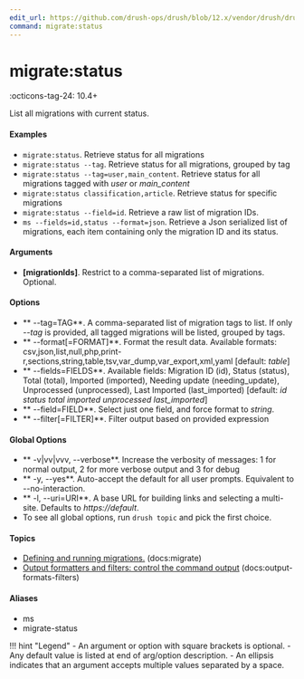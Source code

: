 ```yaml
---
edit_url: https://github.com/drush-ops/drush/blob/12.x/vendor/drush/drush/src/Commands/core/MigrateRunnerCommands.php
command: migrate:status
---
```

# migrate:status

:octicons-tag-24: 10.4+

List all migrations with current status.

#### Examples

- <code>migrate:status</code>. Retrieve status for all migrations
- <code>migrate:status --tag</code>. Retrieve status for all migrations, grouped by tag
- <code>migrate:status --tag=user,main_content</code>. Retrieve status for all migrations tagged with *user* or *main_content*
- <code>migrate:status classification,article</code>. Retrieve status for specific migrations
- <code>migrate:status --field=id</code>. Retrieve a raw list of migration IDs.
- <code>ms --fields=id,status --format=json</code>. Retrieve a Json serialized list of migrations, each item containing only the migration ID and its status.

#### Arguments

- **[migrationIds]**. Restrict to a comma-separated list of migrations. Optional.

#### Options

- ** --tag=TAG**. A comma-separated list of migration tags to list. If only *--tag* is provided, all tagged migrations will be listed, grouped by tags.
- ** --format[=FORMAT]**. Format the result data. Available formats: csv,json,list,null,php,print-r,sections,string,table,tsv,var_dump,var_export,xml,yaml [default: *table*]
- ** --fields=FIELDS**. Available fields: Migration ID (id), Status (status), Total (total), Imported (imported), Needing update (needing_update), Unprocessed (unprocessed), Last Imported (last_imported) [default: *id status total imported unprocessed last_imported*]
- ** --field=FIELD**. Select just one field, and force format to *string*.
- ** --filter[=FILTER]**. Filter output based on provided expression

#### Global Options

- ** -v|vv|vvv, --verbose**. Increase the verbosity of messages: 1 for normal output, 2 for more verbose output and 3 for debug
- ** -y, --yes**. Auto-accept the default for all user prompts. Equivalent to --no-interaction.
- ** -l, --uri=URI**. A base URL for building links and selecting a multi-site. Defaults to *https://default*.
- To see all global options, run <code>drush topic</code> and pick the first choice.

#### Topics

- [Defining and running migrations.](../../vendor/drush/drush/docs/migrate.md) (docs:migrate)
- [Output formatters and filters: control the command output](../../vendor/drush/drush/docs/output-formats-filters.md) (docs:output-formats-filters)

#### Aliases

- ms
- migrate-status

!!! hint "Legend"
    - An argument or option with square brackets is optional.
    - Any default value is listed at end of arg/option description.
    - An ellipsis indicates that an argument accepts multiple values separated by a space.